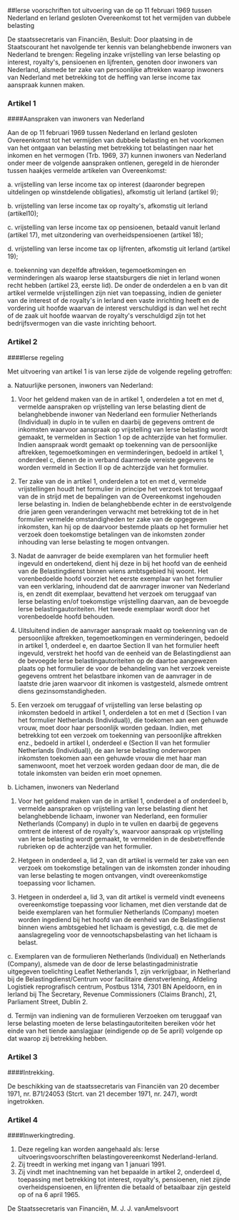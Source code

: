 <meta http-equiv='Content-Type' content='text/html; charset=utf-8' />

##Ierse voorschriften tot uitvoering van de op 11 februari 1969 tussen Nederland en Ierland gesloten Overeenkomst tot het vermijden van dubbele belasting

De staatssecretaris van Financiën,  Besluit: Door plaatsing in de Staatscourant het navolgende ter kennis van belanghebbende inwoners van Nederland te brengen: Regeling inzake vrijstelling van Ierse belasting op interest, royalty's, pensioenen en lijfrenten, genoten door inwoners van Nederland, alsmede ter zake van persoonlijke aftrekken waarop inwoners van Nederland met betrekking tot de heffing van Ierse income tax aanspraak kunnen maken.    

### Artikel  1  

####Aanspraken van inwoners van Nederland

Aan de op 11 februari 1969 tussen Nederland en Ierland gesloten Overeenkomst tot het vermijden van dubbele belasting en het voorkomen van het ontgaan van belasting met betrekking tot belastingen naar het inkomen en het vermogen (Trb. 1969, 37) kunnen inwoners van Nederland onder meer de volgende aanspraken ontlenen, geregeld in de hieronder tussen haakjes vermelde artikelen van Overeenkomst: 

a. vrijstelling van Ierse income tax op interest (daaronder begrepen uitdelingen op winstdelende obligaties), afkomstig uit Ierland (artikel 9);  

b. vrijstelling van Ierse income tax op royalty's, afkomstig uit Ierland (artikel10);  

c. vrijstelling van Ierse income tax op pensioenen, betaald vanuit Ierland (artikel 17), met uitzondering van overheidspensioenen (artikel 18);  

d. vrijstelling van Ierse income tax op lijfrenten, afkomstig uit Ierland (artikel 19);  

e. toekenning van dezelfde aftrekken, tegemoetkomingen en verminderingen als waarop Ierse staatsburgers die niet in Ierland wonen recht hebben (artikel 23, eerste lid).   De onder de onderdelen a en b van dit artikel vermelde vrijstellingen zijn niet van toepassing, indien de genieter van de interest of de royalty's in Ierland een vaste inrichting heeft en de vordering uit hoofde waarvan de interest verschuldigd is dan wel het recht of de zaak uit hoofde waarvan de royalty's verschuldigd zijn tot het bedrijfsvermogen van die vaste inrichting behoort.  

### Artikel  2  

####Ierse regeling

Met uitvoering van artikel 1 is van Ierse zijde de volgende regeling getroffen: 

a. Natuurlijke personen, inwoners van Nederland: 

1. Voor het geldend maken van de in artikel 1, onderdelen a tot en met d, vermelde aanspraken op vrijstelling van Ierse belasting dient de belanghebbende inwoner van Nederland een formulier Netherlands (Individual) in duplo in te vullen en daarbij de gegevens omtrent de inkomsten waarvoor aanspraak op vrijstelling van Ierse belasting wordt gemaakt, te vermelden in Section 1 op de achterzijde van het formulier. Indien aanspraak wordt gemaakt op toekenning van de persoonlijke aftrekken, tegemoetkomingen en verminderingen, bedoeld in artikel 1, onderdeel c, dienen de in verband daarmede vereiste gegevens te worden vermeld in Section II op de achterzijde van het formulier.  

2. Ter zake van de in artikel 1, onderdelen a tot en met d, vermelde vrijstellingen houdt het formulier in principe het verzoek tot teruggaaf van de in strijd met de bepalingen van de Overeenkomst ingehouden Ierse belasting in. Indien de belanghebbende echter in de eerstvolgende drie jaren geen veranderingen verwacht met betrekking tot de in het formulier vermelde omstandigheden ter zake van de opgegeven inkomsten, kan hij op de daarvoor bestemde plaats op het formulier het verzoek doen toekomstige betalingen van de inkomsten zonder inhouding van Ierse belasting te mogen ontvangen.  

3. Nadat de aanvrager de beide exemplaren van het formulier heeft ingevuld en ondertekend, dient hij deze in bij het hoofd van de eenheid van de Belastingdienst binnen wiens ambtsgebied hij woont. Het vorenbedoelde hoofd voorziet het eerste exemplaar van het formulier van een verklaring, inhoudend dat de aanvrager inwoner van Nederland is, en zendt dit exemplaar, bevattend het verzoek om teruggaaf van Ierse belasting en/of toekomstige vrijstelling daarvan, aan de bevoegde Ierse belastingautoriteiten. Het tweede exemplaar wordt door het vorenbedoelde hoofd behouden.  

4. Uitsluitend indien de aanvrager aanspraak maakt op toekenning van de persoonlijke aftrekken, tegemoetkomingen en verminderingen, bedoeld in artikel 1, onderdeel e, en daartoe Section II van het formulier heeft ingevuld, verstrekt het hoofd van de eenheid van de Belastingdienst aan de bevoegde Ierse belastingautoriteiten op de daartoe aangewezen plaats op het formulier de voor de behandeling van het verzoek vereiste gegevens omtrent het belastbare inkomen van de aanvrager in de laatste drie jaren waarvoor dit inkomen is vastgesteld, alsmede omtrent diens gezinsomstandigheden.  

5. Een verzoek om teruggaaf of vrijstelling van Ierse belasting op inkomsten bedoeld in artikel 1, onderdelen a tot en met d (Section I van het formulier Netherlands (Individual)), die toekomen aan een gehuwde vrouw, moet door haar persoonlijk worden gedaan. Indien, met betrekking tot een verzoek om toekenning van persoonlijke aftrekken enz., bedoeld in artikel I, onderdeel e (Section II van het formulier Netherlands (Individual)), de aan Ierse belasting onderworpen inkomsten toekomen aan een gehuwde vrouw die met haar man samenwoont, moet het verzoek worden gedaan door de man, die de totale inkomsten van beiden erin moet opnemen.    

b. Lichamen, inwoners van Nederland 

1. Voor het geldend maken van de in artikel 1, onderdeel a of onderdeel b, vermelde aanspraken op vrijstelling van Ierse belasting dient het belanghebbende lichaam, inwoner van Nederland, een formulier Netherlands (Company) in duplo in te vullen en daarbij de gegevens omtrent de interest of de royalty's, waarvoor aanspraak op vrijstelling van Ierse belasting wordt gemaakt, te vermelden in de desbetreffende rubrieken op de achterzijde van het formulier.  

2. Hetgeen in onderdeel a, lid 2, van dit artikel is vermeld ter zake van een verzoek om toekomstige betalingen van de inkomsten zonder inhouding van Ierse belasting te mogen ontvangen, vindt overeenkomstige toepassing voor lichamen.  

3. Hetgeen in onderdeel a, lid 3, van dit artikel is vermeld vindt eveneens overeenkomstige toepassing voor lichamen, met dien verstande dat de beide exemplaren van het formulier Netherlands (Company) moeten worden ingediend bij het hoofd van de eenheid van de Belastingdienst binnen wiens ambtsgebied het lichaam is gevestigd, c.q. die met de aanslagregeling voor de vennootschapsbelasting van het lichaam is belast.    

c. Exemplaren van de formulieren Netherlands (Individual) en Netherlands (Company), alsmede van de door de Ierse belastingadministratie uitgegeven toelichting Leaflet Netherlands 1, zijn verkrijgbaar, in Netherland bij de Belastingdienst/Centrum voor facilitaire dienstverlening, Afdeling Logistiek reprografisch centrum, Postbus 1314, 7301 BN Apeldoorn, en in Ierland bij The Secretary, Revenue Commissioners (Claims Branch), 21, Parliament Street, Dublin 2.  

d. Termijn van indiening van de formulieren Verzoeken om teruggaaf van Ierse belasting moeten de Ierse belastingautoriteiten bereiken vóór het einde van het tiende aanslagjaar (eindigende op de 5e april) volgende op dat waarop zij betrekking hebben.    

### Artikel  3  

####Intrekking.

De beschikking van de staatssecretaris van Financiën van 20 december 1971, nr. B71/24053 (Stcrt. van 21 december 1971, nr. 247), wordt ingetrokken.  

### Artikel  4  

####Inwerkingtreding.

1.  Deze regeling kan worden aangehaald als: Ierse uitvoeringsvoorschriften belastingovereenkomst Nederland-Ierland.   
2.  Zij treedt in werking met ingang van 1 januari 1991.   
3.  Zij vindt met inachtneming van het bepaalde in artikel 2, onderdeel d, toepassing met betrekking tot interest, royalty's, pensioenen, niet zijnde overheidspensioenen, en lijfrenten die betaald of betaalbaar zijn gesteld op of na 6 april 1965.   

De 
Staatssecretaris van Financiën, 
M. J. J. vanAmelsvoort    
